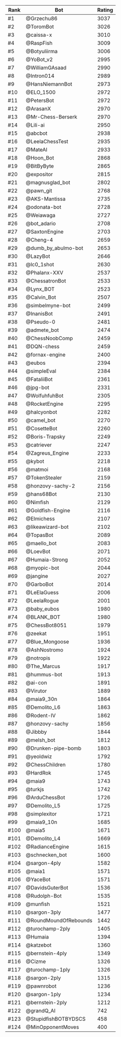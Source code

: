 Rank|Bot|Rating
---|---|---
#1|@Grzechu86|3037
#2|@ToromBot|3026
#3|@caissa-x|3010
#4|@RaspFish|3009
#5|@Botyuliirma|3006
#6|@YoBot_v2|2995
#7|@WilliamGAsaad|2990
#8|@Intron014|2989
#9|@HansNiemannBot|2973
#10|@ELO_1500|2972
#11|@PetersBot|2972
#12|@ArasanX|2970
#13|@Mr-Chess-Berserk|2970
#14|@Lili-ai|2950
#15|@abcbot|2938
#16|@LeelaChessTest|2935
#17|@MateAI|2933
#18|@Hoon_Bot|2868
#19|@BitByByte|2865
#20|@expositor|2815
#21|@magnusglad_bot|2802
#22|@pawn_git|2768
#23|@AKS-Mantissa|2735
#24|@odonata-bot|2728
#25|@Weiawaga|2727
#26|@bot_adario|2708
#27|@SaxtonEngine|2703
#28|@Cheng-4|2659
#29|@dumb_by_abulmo-bot|2653
#30|@LazyBot|2646
#31|@lc0_1shot|2630
#32|@Phalanx-XXV|2537
#33|@ChessatronBot|2533
#34|@Lynx_BOT|2523
#35|@Calvin_Bot|2507
#36|@simbelmyne-bot|2499
#37|@InanisBot|2491
#38|@Pseudo-0|2481
#39|@admete_bot|2474
#40|@ChessNoobComp|2459
#41|@DQN-chess|2459
#42|@fornax-engine|2400
#43|@eubos|2394
#44|@simpleEval|2384
#45|@FataliiBot|2361
#46|@jpg-bot|2331
#47|@WolfuhfuhBot|2305
#48|@RocketEngine|2295
#49|@halcyonbot|2282
#50|@camel_bot|2270
#51|@CosetteBot|2260
#52|@Boris-Trapsky|2249
#53|@catriever|2247
#54|@Zagreus_Engine|2233
#55|@kybot|2218
#56|@matmoi|2168
#57|@TokenStealer|2159
#58|@honzovy-sachy-2|2156
#59|@hans68Bot|2130
#60|@Nimfish|2129
#61|@Goldfish-Engine|2116
#62|@Elmichess|2107
#63|@likeawizard-bot|2102
#64|@TopasBot|2089
#65|@maello_bot|2083
#66|@LoevBot|2071
#67|@Humaia-Strong|2052
#68|@myopic-bot|2044
#69|@jangine|2027
#70|@GarboBot|2014
#71|@LeElaGuess|2006
#72|@LeelaRogue|2001
#73|@baby_eubos|1980
#74|@BLANK_BOT|1980
#75|@ChessBot8051|1979
#76|@zeekat|1951
#77|@Blue_Mongoose|1936
#78|@AshNostromo|1924
#79|@notropis|1922
#80|@The_Marcus|1917
#81|@hummus-bot|1913
#82|@ai-con|1891
#83|@Virutor|1889
#84|@maia9_30n|1864
#85|@Demolito_L6|1863
#86|@Rodent-IV|1862
#87|@honzovy-sachy|1856
#88|@Jibbby|1844
#89|@melsh_bot|1812
#90|@Drunken-pipe-bomb|1803
#91|@yeoldwiz|1792
#92|@ChessChildren|1780
#93|@HardRok|1745
#94|@maia9|1743
#95|@turkjs|1742
#96|@ArduChessBot|1726
#97|@Demolito_L5|1725
#98|@simplexitor|1721
#99|@maia9_10n|1685
#100|@maia5|1671
#101|@Demolito_L4|1669
#102|@RadianceEngine|1615
#103|@schnecken_bot|1600
#104|@sargon-4ply|1582
#105|@maia1|1571
#106|@YaceBot|1571
#107|@DavidsGuterBot|1536
#108|@Rudolph-Bot|1535
#109|@munfish|1521
#110|@sargon-3ply|1477
#111|@RoundMoundOfRebounds|1442
#112|@turochamp-2ply|1405
#113|@Humaia|1394
#114|@katzebot|1360
#115|@bernstein-4ply|1349
#116|@Cizme|1326
#117|@turochamp-1ply|1326
#118|@sargon-2ply|1315
#119|@pawnrobot|1236
#120|@sargon-1ply|1234
#121|@bernstein-2ply|1212
#122|@grandQ_AI|742
#123|@StupidfishBOTBYDSCS|458
#124|@MinOpponentMoves|400
